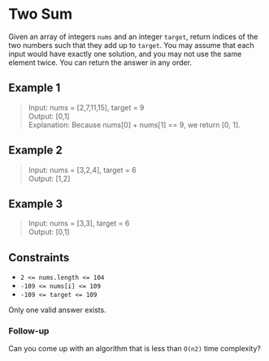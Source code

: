 # Two Sum
Given an array of integers `nums` and an integer `target`, return indices of the two numbers such that they add up to `target`.
You may assume that each input would have exactly one solution, and you may not use the same element twice.
You can return the answer in any order.

## Example 1
> Input: nums = [2,7,11,15], target = 9  
> Output: [0,1]  
> Explanation: Because nums[0] + nums[1] == 9, we return [0, 1].

## Example 2
> Input: nums = [3,2,4], target = 6  
> Output: [1,2]  

## Example 3
> Input: nums = [3,3], target = 6  
> Output: [0,1]

## Constraints
* `2 <= nums.length <= 104`
* `-109 <= nums[i] <= 109`
* `-109 <= target <= 109`

Only one valid answer exists.
 

### Follow-up
Can you come up with an algorithm that is less than `O(n2)` time complexity?

